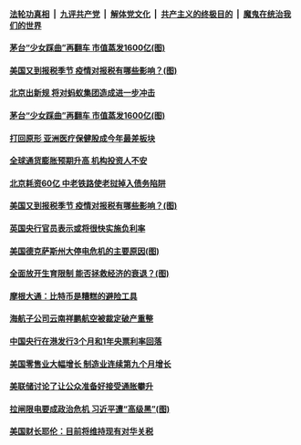 

####  [法轮功真相](../../../../basic/blob/master/README.md?t=02220331) &nbsp;|&nbsp; [九评共产党](../../../../9ping.md/blob/master/README.md?t=02220331) &nbsp;|&nbsp; [解体党文化](../../../../jtdwh.md/blob/master/README.md?t=02220331)  &nbsp;|&nbsp; [共产主义的终极目的](../../../../gczydzjmd.md/blob/master/README.md?t=02220331) &nbsp;|&nbsp; [魔鬼在统治我们的世界](../../../../mgztzwmdsj.md/blob/master/README.md?t=02220331) 

#### [茅台“少女踩曲”再翻车 市值蒸发1600亿(图)](../pages/p5/963282.md?t=02220331) 

#### [美国又到报税季节 疫情对报税有哪些影响？(图)](../pages/p5/963243.md?t=02220331) 





#### [北京出新规 将对蚂蚁集团造成进一步冲击](../pages/p5/963283.md?t=02220331) 

#### [茅台“少女踩曲”再翻车 市值蒸发1600亿(图)](../pages/p5/963282.md?t=02220331) 

#### [打回原形 亚洲医疗保健股成今年最差板块](../pages/p5/963280.md?t=02220331) 

#### [全球通货膨胀预期升高 机构投资人不安](../pages/p5/963277.md?t=02220331) 

#### [北京耗资60亿 中老铁路使老挝掉入债务陷阱](../pages/p5/963276.md?t=02220331) 

#### [美国又到报税季节 疫情对报税有哪些影响？(图)](../pages/p5/963243.md?t=02220331) 



#### [英国央行官员表示或将很快实施负利率](../pages/p5/963213.md?t=02220331) 


#### [美国德克萨斯州大停电危机的主要原因(图)](../pages/p5/963112.md?t=02220331) 

#### [全面放开生育限制 能否拯救经济的衰退？(图)](../pages/p5/963175.md?t=02220331) 

#### [摩根大通：比特币是糟糕的避险工具](../pages/p5/963173.md?t=02220331) 

#### [海航子公司云南祥鹏航空被裁定破产重整](../pages/p5/963150.md?t=02220331) 

#### [中国央行在港发行3个月和1年央票利率回落](../pages/p5/963147.md?t=02220331) 


#### [美国零售业大幅增长 制造业连续第九个月增长](../pages/p5/963106.md?t=02220331) 

#### [美联储讨论了让公众准备好接受通胀攀升](../pages/p5/963105.md?t=02220331) 

#### [拉闸限电要成政治危机 习近平遭“高级黑”(图)](../pages/p5/963078.md?t=02220331) 

#### [美国财长耶伦：目前将维持现有对华关税](../pages/p5/963062.md?t=02220331) 

